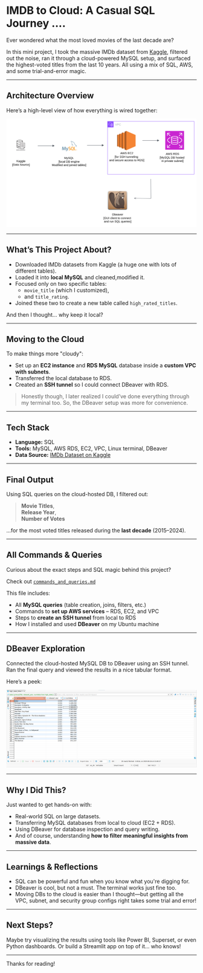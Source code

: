 # IMDB to Cloud: A Casual SQL Journey ....

Ever wondered what the most loved movies of the last decade are?

In this mini project, I took the massive IMDb dataset from [Kaggle](https://www.kaggle.com/datasets/ashirwadsangwan/imdb-dataset), filtered out the noise, ran it through a cloud-powered MySQL setup, and surfaced the highest-voted titles from the last 10 years. All using a mix of SQL, AWS, and some trial-and-error magic.

---

## Architecture Overview

Here’s a high-level view of how everything is wired together:

![Architecture Diagram](Images/image.png)

---

## What’s This Project About?

- Downloaded IMDb datasets from Kaggle (a huge one with lots of different tables).
- Loaded it into **local MySQL** and cleaned,modified it.
- Focused only on two specific tables:
  - `movie_title` (which I customized),
  - and `title_rating`.
- Joined these two to create a new table called `high_rated_titles`.

And then I thought... why keep it local?

---

## Moving to the Cloud

To make things more "cloudy":
- Set up an **EC2 instance** and **RDS MySQL** database inside a **custom VPC with subnets**.
- Transferred the local database to RDS.
- Created an **SSH tunnel** so I could connect DBeaver with RDS.

> Honestly though, I later realized I could’ve done everything through my terminal too. So, the DBeaver setup was more for convenience.

---

## Tech Stack

- **Language:** SQL
- **Tools:** MySQL, AWS RDS, EC2, VPC, Linux terminal, DBeaver
- **Data Source:** [IMDb Dataset on Kaggle](https://www.kaggle.com/datasets/ashirwadsangwan/imdb-dataset)

---

## Final Output

Using SQL queries on the cloud-hosted DB, I filtered out:

> **Movie Titles**,  
> **Release Year**,  
> **Number of Votes**

…for the most voted titles released during the **last decade** (2015–2024).

---

##  All Commands & Queries

Curious about the exact steps and SQL magic behind this project?

 Check out [`commands_and_queries.md`](Code)

This file includes:

-  All **MySQL queries** (table creation, joins, filters, etc.)
-  Commands to **set up AWS services** – RDS, EC2, and VPC
-  Steps to **create an SSH tunnel** from local to RDS
-  How I installed and used **DBeaver** on my Ubuntu machine

---


## DBeaver Exploration

Connected the cloud-hosted MySQL DB to DBeaver using an SSH tunnel. Ran the final query and viewed the results in a nice tabular format.

Here’s a peek:

![Shot](Images/DBeaver.png)

---


## Why I Did This?

Just wanted to get hands-on with:
- Real-world SQL on large datasets.
- Transferring MySQL databases from local to cloud (EC2 + RDS).
- Using DBeaver for database inspection and query writing.
- And of course, understanding **how to filter meaningful insights from massive data**.

---

## Learnings & Reflections

- SQL can be powerful and fun when you know what you're digging for.
- DBeaver is cool, but not a must. The terminal works just fine too.
- Moving DBs to the cloud is easier than I thought—but getting all the VPC, subnet, and security group configs right takes some trial and error!

---

## Next Steps?

Maybe try visualizing the results using tools like Power BI, Superset, or even Python dashboards. Or build a Streamlit app on top of it… who knows!

---

Thanks for reading!

